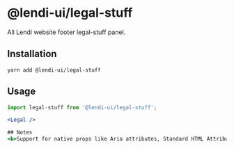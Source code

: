 # @lendi-ui/legal-stuff

All Lendi website footer legal-stuff panel.

## Installation

```
yarn add @lendi-ui/legal-stuff
```

## Usage

```jsx
import legal-stuff from '@lendi-ui/legal-stuff';

<Legal />

## Notes
<b>Support for native props like Aria attributes, Standard HTML Attributes like title, classname, id, role, itemProp, itemID, itemRef</b>
```
